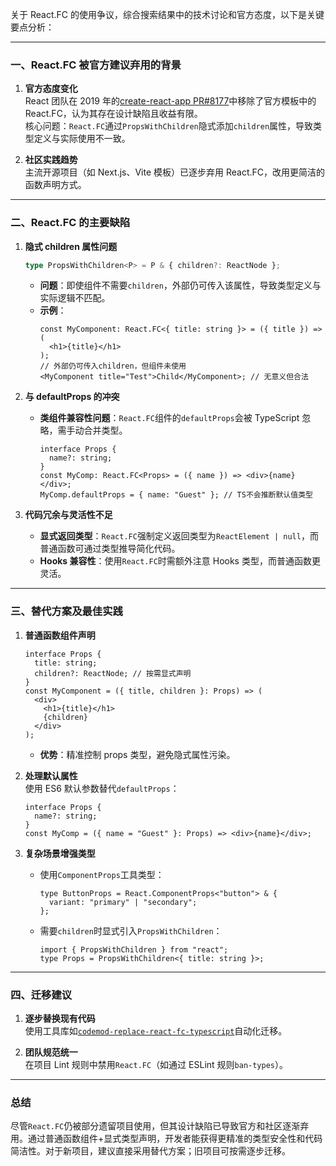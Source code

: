 关于 React.FC 的使用争议，综合搜索结果中的技术讨论和官方态度，以下是关键要点分析：

---

### 一、React.FC 被官方建议弃用的背景

1. **官方态度变化**  
   React 团队在 2019 年的[create-react-app PR#8177](https://github.com/facebook/create-react-app/pull/8177)中移除了官方模板中的 React.FC，认为其存在设计缺陷且收益有限。  
   核心问题：`React.FC`通过`PropsWithChildren`隐式添加`children`属性，导致类型定义与实际使用不一致。

2. **社区实践趋势**  
   主流开源项目（如 Next.js、Vite 模板）已逐步弃用 React.FC，改用更简洁的函数声明方式。

---

### 二、React.FC 的主要缺陷

1. **隐式 children 属性问题**

   ```typescript
   type PropsWithChildren<P> = P & { children?: ReactNode };
   ```

   - **问题**：即使组件不需要`children`，外部仍可传入该属性，导致类型定义与实际逻辑不匹配。
   - **示例**：
     ```tsx
     const MyComponent: React.FC<{ title: string }> = ({ title }) => (
       <h1>{title}</h1>
     );
     // 外部仍可传入children，但组件未使用
     <MyComponent title="Test">Child</MyComponent>; // 无意义但合法
     ```

2. **与 defaultProps 的冲突**

   - **类组件兼容性问题**：`React.FC`组件的`defaultProps`会被 TypeScript 忽略，需手动合并类型。
     ```tsx
     interface Props {
       name?: string;
     }
     const MyComp: React.FC<Props> = ({ name }) => <div>{name}</div>;
     MyComp.defaultProps = { name: "Guest" }; // TS不会推断默认值类型
     ```

3. **代码冗余与灵活性不足**
   - **显式返回类型**：`React.FC`强制定义返回类型为`ReactElement | null`，而普通函数可通过类型推导简化代码。
   - **Hooks 兼容性**：使用`React.FC`时需额外注意 Hooks 类型，而普通函数更灵活。

---

### 三、替代方案及最佳实践

1. **普通函数组件声明**

   ```tsx
   interface Props {
     title: string;
     children?: ReactNode; // 按需显式声明
   }
   const MyComponent = ({ title, children }: Props) => (
     <div>
       <h1>{title}</h1>
       {children}
     </div>
   );
   ```

   - **优势**：精准控制 props 类型，避免隐式属性污染。

2. **处理默认属性**  
   使用 ES6 默认参数替代`defaultProps`：

   ```tsx
   interface Props {
     name?: string;
   }
   const MyComp = ({ name = "Guest" }: Props) => <div>{name}</div>;
   ```

3. **复杂场景增强类型**
   - 使用`ComponentProps`工具类型：
     ```tsx
     type ButtonProps = React.ComponentProps<"button"> & {
       variant: "primary" | "secondary";
     };
     ```
   - 需要`children`时显式引入`PropsWithChildren`：
     ```tsx
     import { PropsWithChildren } from "react";
     type Props = PropsWithChildren<{ title: string }>;
     ```

---

### 四、迁移建议

1. **逐步替换现有代码**  
   使用工具库如[`codemod-replace-react-fc-typescript`](https://github.com/gndelia/codemod-replace-react-fc-typescript)自动化迁移。

2. **团队规范统一**  
   在项目 Lint 规则中禁用`React.FC`（如通过 ESLint 规则`ban-types`）。

---

### 总结

尽管`React.FC`仍被部分遗留项目使用，但其设计缺陷已导致官方和社区逐渐弃用。通过普通函数组件+显式类型声明，开发者能获得更精准的类型安全性和代码简洁性。对于新项目，建议直接采用替代方案；旧项目可按需逐步迁移。
